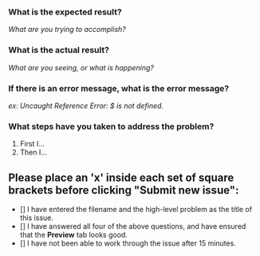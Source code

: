 ### What is the expected result?
_What are you trying to accomplish?_  


### What is the actual result? 
_What are you seeing, or what is happening?_  


### If there is an error message, what is the error message?  
_ex: Uncaught Reference Error: $ is not defined._

### What steps have you taken to address the problem? 

1. First I...
1. Then I...


## Please place an 'x' inside each set of square brackets before clicking "Submit new issue":
- [] I have entered the filename and the high-level problem as the title of this issue.
- [] I have answered all four of the above questions, and have ensured that the **Preview** tab looks good.
- [] I have not been able to work through the issue after 15 minutes. 

